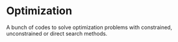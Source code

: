 # Optimization
 A bunch of codes to solve optimization problems with constrained, unconstrained or direct search methods.
